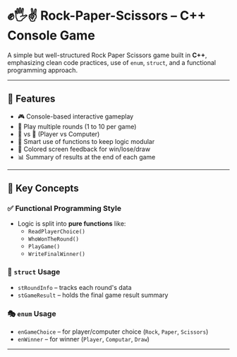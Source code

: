 # ✊🖐✌️ Rock-Paper-Scissors – C++ Console Game

A simple but well-structured Rock Paper Scissors game built in **C++**, emphasizing clean code practices, use of `enum`, `struct`, and a functional programming approach.

---

## 🚀 Features

- 🎮 Console-based interactive gameplay
- 🔁 Play multiple rounds (1 to 10 per game)
- 👤 vs 🤖 (Player vs Computer)
- 🧠 Smart use of functions to keep logic modular
- 🌈 Colored screen feedback for win/lose/draw
- 📊 Summary of results at the end of each game

---

## 🧠 Key Concepts

### ✅ Functional Programming Style

- Logic is split into **pure functions** like:
  - `ReadPlayerChoice()`
  - `WhoWonTheRound()`
  - `PlayGame()`
  - `WriteFinalWinner()`

### 🧱 `struct` Usage

- `stRoundInfo` – tracks each round's data
- `stGameResult` – holds the final game result summary

### 🎭 `enum` Usage

- `enGameChoice` – for player/computer choice (`Rock`, `Paper`, `Scissors`)
- `enWinner` – for winner (`Player`, `Computar`, `Draw`)

---

